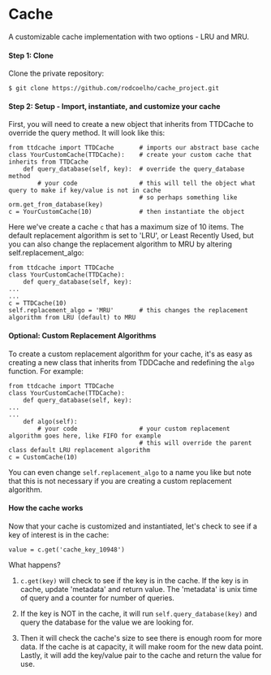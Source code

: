 # Cache

A customizable cache implementation with two options - LRU and MRU.


#### Step 1: Clone

Clone the private repository:

`$ git clone https://github.com/rodcoelho/cache_project.git`


#### Step 2: Setup - Import, instantiate, and customize your cache

First, you will need to create a new object that inherits from TTDCache to override the query method. 
It will look like this:

    from ttdcache import TTDCache       # imports our abstract base cache
    class YourCustomCache(TTDCache):    # create your custom cache that inherits from TTDCache
        def query_database(self, key):  # override the query_database method
            # your code                 # this will tell the object what query to make if key/value is not in cache
                                        # so perhaps something like orm.get_from_database(key)
    c = YourCustomCache(10)             # then instantiate the object
    
Here we've create a cache `c` that has a maximum size of 10 items. The default replacement algorithm is set to 'LRU',
or Least Recently Used, but you can also change the replacement algorithm to MRU by altering self.replacement_algo:
    
    from ttdcache import TTDCache
    class YourCustomCache(TTDCache):
        def query_database(self, key):
    ...
    ...
    c = TTDCache(10)
    self.replacement_algo = 'MRU'       # this changes the replacement algorithm from LRU (default) to MRU
    

#### Optional: Custom Replacement Algorithms

To create a custom replacement algorithm for your cache, it's as easy as creating a new class that inherits from 
TDDCache and redefining the `algo` function. For example:

    from ttdcache import TTDCache
    class YourCustomCache(TTDCache):
        def query_database(self, key):
    ...
    ...
        def algo(self):
            # your code                 # your custom replacement algorithm goes here, like FIFO for example
                                        # this will override the parent class default LRU replacement algorithm
    c = CustomCache(10)
    
You can even change `self.replacement_algo` to a name you like but note that this is not necessary if you are creating
a custom replacement algorithm.


#### How the cache works

Now that your cache is customized and instantiated, let's check to see if a key of interest is in the cache:

    value = c.get('cache_key_10948')
    

What happens?
    
1) `c.get(key)` will check to see if the key is in the cache. If the key is in cache, update 'metadata' and return value. The 'metadata' is unix time of query and a counter for number of queries.

2) If the key is NOT in the cache, it will run `self.query_database(key)` and query the database for the value we are looking for. 

3) Then it will check the cache's size to see there is enough room for more data. If the cache is at capacity, it will make room for
the new data point. Lastly, it will add the key/value pair to the cache and return the value for use. 


